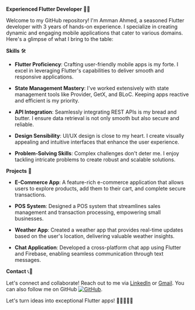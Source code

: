 **Experienced Flutter Developer** 📱🚀

Welcome to my GitHub repository! I'm Amman Ahmed, a seasoned Flutter developer with 3 years of hands-on experience. I specialize in creating dynamic and engaging mobile applications that cater to various domains. Here's a glimpse of what I bring to the table:

**Skills** 🛠️

- **Flutter Proficiency**: Crafting user-friendly mobile apps is my forte. I excel in leveraging Flutter's capabilities to deliver smooth and responsive applications.

- **State Management Mastery**: I've worked extensively with state management tools like Provider, GetX, and BLoC. Keeping apps reactive and efficient is my priority.

- **API Integration**: Seamlessly integrating REST APIs is my bread and butter. I ensure data retrieval is not only smooth but also secure and reliable.

- **Design Sensibility**: UI/UX design is close to my heart. I create visually appealing and intuitive interfaces that enhance the user experience.

- **Problem-Solving Skills**: Complex challenges don't deter me. I enjoy tackling intricate problems to create robust and scalable solutions.

**Projects** 📂

- **E-Commerce App**: A feature-rich e-commerce application that allows users to explore products, add them to their cart, and complete secure transactions.

- **POS System**: Designed a POS system that streamlines sales management and transaction processing, empowering small businesses.

- **Weather App**: Created a weather app that provides real-time updates based on the user's location, delivering valuable weather insights.

- **Chat Application**: Developed a cross-platform chat app using Flutter and Firebase, enabling seamless communication through text messages.

**Contact** 📞📧

Let's connect and collaborate! Reach out to me via [LinkedIn](https://www.linkedin.com/in/amman-ahmed-720107228/) or [Gmail](ammanahmed3016@gmail.com). You can also follow me on GitHub [![GitHub](https://img.shields.io/github/followers/yourusername?label=Follow&style=social)](https://github.com/yourusername).

Let's turn ideas into exceptional Flutter apps! 🚀👩‍💻👨‍💻
